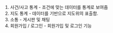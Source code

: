 1. 사건/사고 통계 - 조건에 맞는 데이터를 통계로 보여줌
2. 지도 통계 - 데이터를 기반으로 지도위의 표출함.
3. 소통 - 게시판 및 채팅
4. 회원가입 / 로그인 - 회원가입 및 로그인 기능
